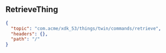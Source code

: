 ## RetrieveThing

```json
{
  "topic": "com.acme/xdk_53/things/twin/commands/retrieve",
  "headers": {},
  "path": "/"
}
```

